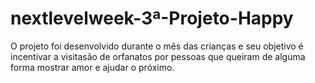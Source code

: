 # nextlevelweek-3ª-Projeto-Happy
O projeto foi desenvolvido durante o mês das crianças e seu objetivo é incentivar a visitasão de orfanatos por pessoas que queiram de alguma forma mostrar amor e ajudar o próximo. 

